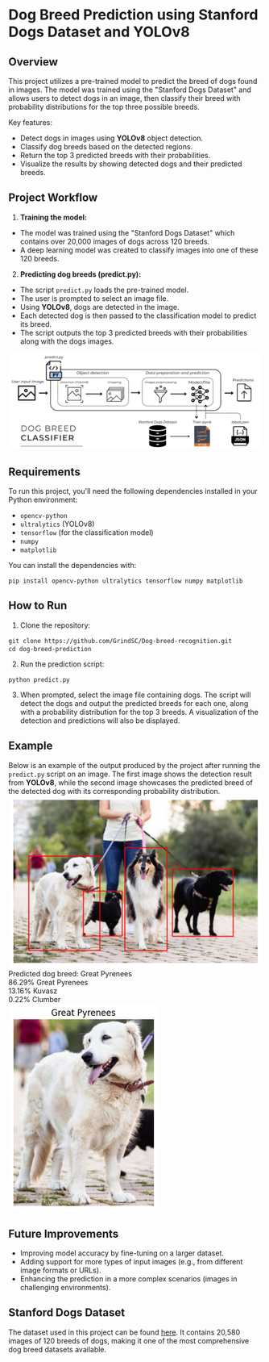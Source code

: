 # Dog Breed Prediction using Stanford Dogs Dataset and YOLOv8

## Overview

This project utilizes a pre-trained model to predict the breed of dogs found in images. The model was trained using the "Stanford Dogs Dataset" and allows users to detect dogs in an image, then classify their breed with probability distributions for the top three possible breeds.

Key features:

- Detect dogs in images using **YOLOv8** object detection.
- Classify dog breeds based on the detected regions.
- Return the top 3 predicted breeds with their probabilities.
- Visualize the results by showing detected dogs and their predicted breeds.

## Project Workflow

1. **Training the model:**

- The model was trained using the "Stanford Dogs Dataset" which contains over 20,000 images of dogs across 120 breeds.
- A deep learning model was created to classify images into one of these 120 breeds.

2. **Predicting dog breeds (predict.py):**

- The script `predict.py` loads the pre-trained model.
- The user is prompted to select an image file.
- Using **YOLOv8**, dogs are detected in the image.
- Each detected dog is then passed to the classification model to predict its breed.
- The script outputs the top 3 predicted breeds with their probabilities along with the dogs images.

![Flow chart](Examples/flow.png)

## Requirements

To run this project, you'll need the following dependencies installed in your Python environment:

- `opencv-python`
- `ultralytics` (YOLOv8)
- `tensorflow` (for the classification model)
- `numpy`
- `matplotlib`

You can install the dependencies with:

```
pip install opencv-python ultralytics tensorflow numpy matplotlib
```

## How to Run

1. Clone the repository:

```
git clone https://github.com/GrindSC/Dog-breed-recognition.git
cd dog-breed-prediction
```

2. Run the prediction script:

```
python predict.py
```

3. When prompted, select the image file containing dogs. The script will detect the dogs and output the predicted breeds for each one, along with a probability distribution for the top 3 breeds. A visualization of the detection and predictions will also be displayed.

## Example

Below is an example of the output produced by the project after running the `predict.py` script on an image. The first image shows the detection result from **YOLOv8**, while the second image showcases the predicted breed of the detected dog with its corresponding probability distribution.  
![Detection Output](Examples/detection.png)  
Predicted dog breed: Great Pyrenees  
86.29% Great Pyrenees  
13.16% Kuvasz  
0.22% Clumber  
![Predicted Dog Breed](Examples/pred_example.png)

## Future Improvements

- Improving model accuracy by fine-tuning on a larger dataset.
- Adding support for more types of input images (e.g., from different image formats or URLs).
- Enhancing the prediction in a more complex scenarios (images in challenging environments).

## Stanford Dogs Dataset

The dataset used in this project can be found [here](http://vision.stanford.edu/aditya86/ImageNetDogs/). It contains 20,580 images of 120 breeds of dogs, making it one of the most comprehensive dog breed datasets available.
